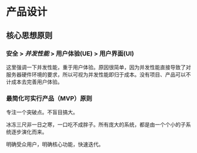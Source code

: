 # 产品设计

## 核心思想原则

### 安全 > ***并发性能*** > 用户体验(UE) > 用户界面(UI)

这里强调一下并发性能，重于用户体验。原因很简单，因为并发性能直接导致了对服务器硬件环境的要求，所以可视为并发性能即归于成本。没有项目、产品可以不计成本去完善用户体验。

### 最简化可实行产品（MVP）原则

专注一个突破点。不盲目搞大。

冰冻三尺非一日之寒，一口吃不成胖子。所有庞大的系统，都是由一个个小的子系统逐步演化而来。

明确受众用户，明确核心功能，快速迭代。
